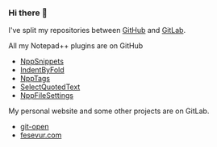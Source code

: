 ### Hi there 👋

I've split my repositories between [GitHub](https://github.com/ffes) and [GitLab](https://gitlab.com/ffes).

All my Notepad++ plugins are on GitHub

* [NppSnippets](https://github.com/ffes/nppsnippets)
* [IndentByFold](https://github.com/ffes/indentbyfold)
* [NppTags](https://github.com/ffes/npptags)
* [SelectQuotedText](https://github.com/ffes/selectquotedtext)
* [NppFileSettings](https://github.com/ffes/nppfilesettings)

My personal website and some other projects are on GitLab.

* [git-open](https://gitlab.com/ffes/git-open)
* [fesevur.com](https://gitlab.com/ffes/ffes.gitlab.io)

<!--
**ffes/ffes** is a ✨ _special_ ✨ repository because its `README.md` (this file) appears on your GitHub profile.

Here are some ideas to get you started:

- 🔭 I’m currently working on ...
- 🌱 I’m currently learning ...
- 👯 I’m looking to collaborate on ...
- 🤔 I’m looking for help with ...
- 💬 Ask me about ...
- 📫 How to reach me: ...
- 😄 Pronouns: ...
- ⚡ Fun fact: ...
-->
